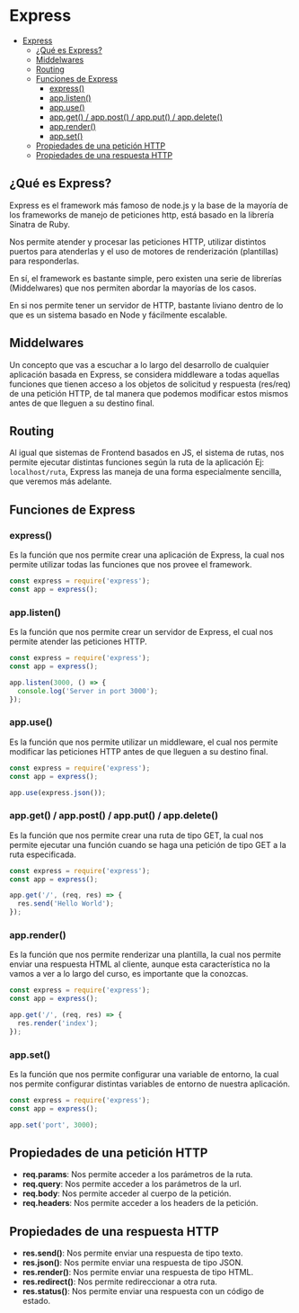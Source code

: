# Express

- [Express](#express)
  - [¿Qué es Express?](#qué-es-express)
  - [Middelwares](#middelwares)
  - [Routing](#routing)
  - [Funciones de Express](#funciones-de-express)
    - [express()](#express-1)
    - [app.listen()](#applisten)
    - [app.use()](#appuse)
    - [app.get() / app.post() / app.put() / app.delete()](#appget--apppost--appput--appdelete)
    - [app.render()](#apprender)
    - [app.set()](#appset)
  - [Propiedades de una petición HTTP](#propiedades-de-una-petición-http)
  - [Propiedades de una respuesta HTTP](#propiedades-de-una-respuesta-http)

## ¿Qué es Express?

Express es el framework más famoso de node.js y la base de
la mayoría de los frameworks de manejo de peticiones http, está basado en la librería Sinatra de Ruby.

Nos permite atender y procesar las peticiones HTTP, utilizar distintos puertos para atenderlas y el uso de motores de renderización (plantillas) para responderlas.

En sí, el framework es bastante simple, pero existen una serie de librerías (Middelwares) que nos permiten abordar la mayorías de los casos.

En si nos permite tener un servidor de HTTP, bastante liviano dentro de lo que es un sistema basado en Node y fácilmente escalable.

## Middelwares

Un concepto que vas a escuchar a lo largo del desarrollo de cualquier aplicación basada en Express, se considera middleware a todas aquellas funciones que tienen acceso a los objetos de solicitud y respuesta (res/req) de una petición HTTP, de tal manera que podemos modificar estos mismos antes de que lleguen a su destino final.

## Routing

Al igual que sistemas de Frontend basados en JS, el sistema de rutas, nos permite ejecutar distintas funciones según la ruta de la aplicación Ej: `localhost/ruta`, Express las maneja de una forma especialmente sencilla, que veremos más adelante.

## Funciones de Express

### express()

Es la función que nos permite crear una aplicación de Express, la cual nos permite utilizar todas las funciones que nos provee el framework.

```js
const express = require('express');
const app = express();
```

### app.listen()

Es la función que nos permite crear un servidor de Express, el cual nos permite atender las peticiones HTTP.

```js
const express = require('express');
const app = express();

app.listen(3000, () => {
  console.log('Server in port 3000');
});
```

### app.use()

Es la función que nos permite utilizar un middleware, el cual nos permite modificar las peticiones HTTP antes de que lleguen a su destino final.

```js
const express = require('express');
const app = express();

app.use(express.json());
```

### app.get() / app.post() / app.put() / app.delete()

Es la función que nos permite crear una ruta de tipo GET, la cual nos permite ejecutar una función cuando se haga una petición de tipo GET a la ruta especificada.

```js
const express = require('express');
const app = express();

app.get('/', (req, res) => {
  res.send('Hello World');
});
```

### app.render()

Es la función que nos permite renderizar una plantilla, la cual nos permite enviar una respuesta HTML al cliente, aunque esta característica no la vamos a ver a lo largo del curso, es importante que la conozcas.

```js
const express = require('express');
const app = express();

app.get('/', (req, res) => {
  res.render('index');
});
```

### app.set()

Es la función que nos permite configurar una variable de entorno, la cual nos permite configurar distintas variables de entorno de nuestra aplicación.

```js
const express = require('express');
const app = express();

app.set('port', 3000);
```

## Propiedades de una petición HTTP

- **req.params**: Nos permite acceder a los parámetros de la ruta.
- **req.query**: Nos permite acceder a los parámetros de la url.
- **req.body**: Nos permite acceder al cuerpo de la petición.
- **req.headers**: Nos permite acceder a los headers de la petición.

## Propiedades de una respuesta HTTP

- **res.send()**: Nos permite enviar una respuesta de tipo texto.
- **res.json()**: Nos permite enviar una respuesta de tipo JSON.
- **res.render()**: Nos permite enviar una respuesta de tipo HTML.
- **res.redirect()**: Nos permite redireccionar a otra ruta.
- **res.status()**: Nos permite enviar una respuesta con un código de estado.
